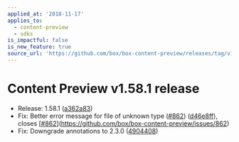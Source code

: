 ```yaml
---
applied_at: '2018-11-17'
applies_to:
  - content-preview
  - sdks
is_impactful: false
is_new_feature: true
source_url: 'https://github.com/box/box-content-preview/releases/tag/v1.58.1'
---
```


# Content Preview v1.58.1 release


* Release: 1.58.1 ([a362a83](https://github.com/box/box-content-preview/commit[a362a83](https://github.com/box/box-content-preview/commit/a362a83)))
* Fix: Better error message for file of unknown type ([#862](https://github.com/box/box-content-preview/pull/862)) ([d46e8ff](https://github.com/box/box-content-preview/commit[d46e8ff](https://github.com/box/box-content-preview/commit/d46e8ff))), closes [[#862](https://github.com/box/box-content-preview/pull/862)](https://github.com/box/box-content-preview/issues/862)
* Fix: Downgrade annotations to 2.3.0 ([4904408](https://github.com/box/box-content-preview/commit[4904408](https://github.com/box/box-content-preview/commit/4904408)))



